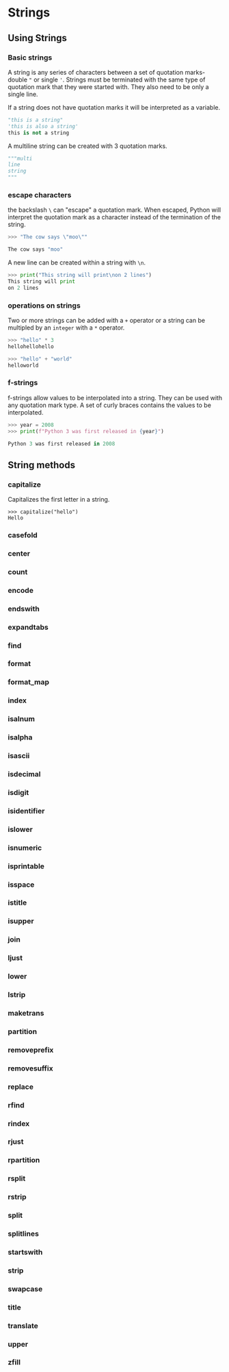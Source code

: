 # Strings

## Using Strings

### Basic strings
A string is any series of characters between a set of quotation marks- double `"` or single `'`. Strings must be terminated with the same type of quotation mark that they were started with. They also need to be only a single line. 

If a string does not have quotation marks it will be interpreted as a variable.

```python
"this is a string"
'this is also a string'
this is not a string
```

A multiline string can be created with 3 quotation marks.

```python
"""multi
line
string
"""
```

### escape characters

the backslash `\` can "escape" a quotation mark. When escaped, Python will interpret the quotation mark as a character instead of the termination of the string.

```python
>>> "The cow says \"moo\""

The cow says "moo"
```

A new line can be created within a string with `\n`. 

```python
>>> print("This string will print\non 2 lines")
This string will print
on 2 lines
```

### operations on strings

Two or more strings can be added with a `+` operator or a string can be multipled by an `integer` with a `*` operator. 

```python
>>> "hello" * 3
hellohellohello

>>> "hello" + "world"
helloworld
```


### f-strings

f-strings allow values to be interpolated into a string. They can be used with any quotation mark type. A set of curly braces contains the values to be interpolated.

```python
>>> year = 2008
>>> print(f"Python 3 was first released in {year}")

Python 3 was first released in 2008
```

## String methods

### capitalize

Capitalizes the first letter in a string.

```
>>> capitalize("hello")
Hello
```

### casefold

### center

### count

### encode

### endswith

### expandtabs

### find

### format

### format_map

### index

### isalnum

### isalpha

### isascii

### isdecimal

### isdigit

### isidentifier

### islower

### isnumeric

### isprintable

### isspace

### istitle

### isupper

### join

### ljust

### lower

### lstrip

### maketrans

### partition

### removeprefix

### removesuffix

### replace

### rfind

### rindex

### rjust

### rpartition

### rsplit

### rstrip

### split

### splitlines

### startswith

### strip

### swapcase

### title

### translate

### upper

### zfill